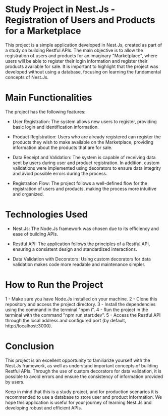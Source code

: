 # Study Project in Nest.Js - Registration of Users and Products for a Marketplace

This project is a simple application developed in Nest.Js, created as part of a study on building Restful APIs. The main objective is to allow the registration of users and products for an imaginary "Marketplace", where users will be able to register their login information and register their products available for sale. It is important to highlight that the project was developed without using a database, focusing on learning the fundamental concepts of Nest.Js.

# Main Functionalities

The project has the following features:

* User Registration: The system allows new users to register, providing basic login and identification information.

* Product Registration: Users who are already registered can register the products they wish to make available on the Marketplace, providing information about the products that are for sale.

* Data Receipt and Validation: The system is capable of receiving data sent by users during user and product registration. In addition, custom validations were implemented using decorators to ensure data integrity and avoid possible errors during the process.

* Registration Flow: The project follows a well-defined flow for the registration of users and products, making the process more intuitive and organized.

# Technologies Used

* Nest.Js: The Node.Js framework was chosen due to its efficiency and ease of building APIs.

* Restful API: The application follows the principles of a Restful API, ensuring a consistent design and standardized interactions.

* Data Validation with Decorators: Using custom decorators for data validation makes code more readable and maintenance simpler.

# How to Run the Project

1 - Make sure you have Node.Js installed on your machine.
2 - Clone this repository and access the project directory.
3 - Install the dependencies using the command in the terminal "npm i".
4 - Run the project in the terminal with the command "npm run start:dev".
5 - Access the Restful API through the local address and configured port (by default, http://localhost:3000).

# Conclusion

This project is an excellent opportunity to familiarize yourself with the Nest.Js framework, as well as understand important concepts of building Restful APIs. Through the use of custom decorators for data validation, it is possible to avoid errors and ensure the consistency of information provided by users.

Keep in mind that this is a study project, and for production scenarios it is recommended to use a database to store user and product information. We hope this application is useful for your journey of learning Nest.Js and developing robust and efficient APIs.